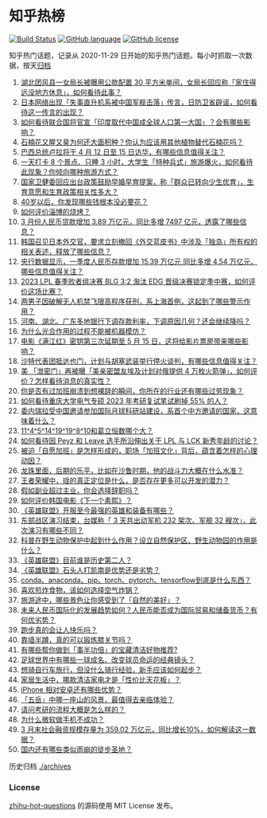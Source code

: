 # 知乎热榜
[![Build Status](https://github.com/ToWeLong/zhihu-hot-questions/workflows/CI/badge.svg)](https://github.com/ToWeLong/zhihu-hot-questions/actions)
[![GitHub language](https://img.shields.io/badge/language-golang-orange.svg)](https://golang.org/)
[![GitHub license](https://img.shields.io/github/license/ToWeLong/zhihu-hot-questions)](https://github.com/ToWeLong/zhihu-hot-questions/blob/main/LICENSE)

知乎热门话题，记录从 2020-11-29 日开始的知乎热门话题。每小时抓取一次数据，按天[归档](./archives)

<!-- BEGIN -->

1. [湖北团风县一女局长被曝用公款配置 30 平方米单间，女局长回应称「家住得远没地方休息」，如何看待此事？](https://www.zhihu.com/question/594886426)
1. [日本网络出现「失事直升机系被中国军舰击落」传言，日防卫省辟谣，如何看待这一传言的出现？](https://www.zhihu.com/question/594953750)
1. [如何看待联合国将官宣「印度取代中国成全球人口第一大国」？会有哪些影响？](https://www.zhihu.com/question/594870585)
1. [石楠花又腥又臭为何还大面积种？你认为应该用其他植物替代石楠花吗？](https://www.zhihu.com/question/594892492)
1. [巴西总统卢拉将于 4 月 12 日至 15 日访华，有哪些信息值得关注？](https://www.zhihu.com/question/594922903)
1. [一天打卡 8 个景点、只睡 3 小时，大学生「特种兵式」旅游爆火，如何看待此现象？你倾向哪种旅游方式？](https://www.zhihu.com/question/593979429)
1. [国家卫健委回应出台政策鼓励早婚早育提案，称「群众已转向少生优育」，生育意愿和生育政策相关性多大？](https://www.zhihu.com/question/594877110)
1. [40岁以后，你发现哪些钱根本没必要花？](https://www.zhihu.com/question/593808844)
1. [如何评价淄博的烧烤？](https://www.zhihu.com/question/510779192)
1. [3 月份人民币贷款增加 3.89 万亿元，同比多增 7497 亿元，透露了哪些信息？](https://www.zhihu.com/question/594953345)
1. [韩国召见日本外交官，要求立刻撤回《外交蓝皮书》中涉及「独岛」所有权的相关表述，释放了哪些信息？](https://www.zhihu.com/question/594923574)
1. [央行数据显示，一季度人民币存款增加 15.39 万亿元 同比多增 4.54 万亿元，哪些信息值得关注？](https://www.zhihu.com/question/594951502)
1. [2023 LPL 春季败者组决赛 BLG 3:2 淘汰 EDG 晋级决赛锁定季中赛，如何评价这场比赛？](https://www.zhihu.com/question/594944085)
1. [两男子因破解无人机禁飞限高程序获刑，系上海首例，这起到了哪些警示作用？](https://www.zhihu.com/question/594222897)
1. [河南、湖北、广东多地银行下调存款利率，下调原因几何？还会继续降吗？](https://www.zhihu.com/question/594969385)
1. [为什么光合作用的过程不能被机器模仿？](https://www.zhihu.com/question/594430756)
1. [电影《满江红》密钥第三次延期至 5 月 15 日，这将给影片票房带来哪些影响？](https://www.zhihu.com/question/594727615)
1. [沙特代表团抵达也门，计划与胡塞武装举行停火谈判，有哪些信息值得关注？](https://www.zhihu.com/question/594598812)
1. [美 「泄密门」再被曝「美亲密盟友埃及计划对俄提供 4 万枚火箭弹」，如何评价？怎样看待消息的真实性？](https://www.zhihu.com/question/594927785)
1. [你是否有过加班崩溃到想裸辞的瞬间，你所在的行业还有哪些过劳现象？](https://www.zhihu.com/question/594683867)
1. [如何看待重庆大学电气专硕 2023 年考研复试笔试刷掉 55% 的人？](https://www.zhihu.com/question/593215331)
1. [委内瑞拉受中国邀请参加国际月球科研站建设，系首个中方邀请的国家，这意味着什么？](https://www.zhihu.com/question/594599664)
1. [11^4^5^14^19^19^8^10和葛立恒数哪个大？](https://www.zhihu.com/question/594664976)
1. [如何看待因 Peyz 和 Leave 选手所沿伸出关于 LPL 与 LCK 新秀年龄的讨论？](https://www.zhihu.com/question/594906657)
1. [被迫「自愿加班」是怎样形成的，职场「加班文化」背后，蕴含着怎样的心理动因？](https://www.zhihu.com/question/594683639)
1. [龙珠里面，后期的乐平，比如在沙鲁时期，他的战斗力大概在什么水准？](https://www.zhihu.com/question/295961918)
1. [王者荣耀中，瑶的真正定位是什么，是否存在更多可以开发的潜力？](https://www.zhihu.com/question/577785044)
1. [假如副业超过主业，你会选择辞职吗？](https://www.zhihu.com/question/594330525)
1. [如何评价韩国电影《下一个素熙》？](https://www.zhihu.com/question/592205714)
1. [《英雄联盟》开服至今最强的英雄和装备有哪些？](https://www.zhihu.com/question/593036634)
1. [东部战区演习结束，台媒称「 3 天共出动军机 232 架次、军舰 32 艘次」，此次演习有哪些不同？](https://www.zhihu.com/question/594873184)
1. [科普在野生动物保护中起到什么作用？设立自然保护区、野生动物园的作用是什么？](https://www.zhihu.com/question/594565559)
1. [《英雄联盟》目前谁是历史第二人？](https://www.zhihu.com/question/594331706)
1. [《英雄联盟》石头人打凯南是优势还是劣势？](https://www.zhihu.com/question/591391128)
1. [conda、anaconda、pip、torch、pytorch、tensorflow到底是什么东西？](https://www.zhihu.com/question/566592612)
1. [喜欢煎炸食物，该如何选择空气炸锅？](https://www.zhihu.com/question/591071761)
1. [旅游途中，哪些景色让你感受到了「自然的美好」？](https://www.zhihu.com/question/592203819)
1. [未来人民币国际化的发展趋势如何？人民币能否成为国际贸易和储备货币？有何优劣势？](https://www.zhihu.com/question/594822027)
1. [跑步真的会让人快乐吗？](https://www.zhihu.com/question/593291581)
1. [靠墙半蹲，真的可以锻炼膝关节吗？](https://www.zhihu.com/question/592275213)
1. [有哪些帮你做到「事半功倍」的宝藏清洁好物推荐?](https://www.zhihu.com/question/593485886)
1. [足球世界中有哪些一球成名、改变球员命运的经典镜头？](https://www.zhihu.com/question/594731117)
1. [想骑自行车旅行，但没什么骑行经验，新手应该如何起步？](https://www.zhihu.com/question/593436937)
1. [家居生活中，哪款清洁家电才是「性价比天花板」？](https://www.zhihu.com/question/593485947)
1. [iPhone 相对安卓还有哪些优势？](https://www.zhihu.com/question/591203478)
1. [「五岳」中哪一座山的风景，最值得去亲临体验？](https://www.zhihu.com/question/592746756)
1. [请问考研的流程大概是怎么样的？](https://www.zhihu.com/question/548844410)
1. [为什么微软做手机不成功？](https://www.zhihu.com/question/589837109)
1. [3 月末社会融资规模存量为 359.02 万亿元，同比增长10%，如何解读这一数据？](https://www.zhihu.com/question/594952860)
1. [国内还有哪些类似雨崩的徒步圣地？](https://www.zhihu.com/question/491073868)

<!-- END -->

历史归档 [./archives](./archives)


### License
[zhihu-hot-questions](https://github.com/towelong/zhihu-hot-questions) 的源码使用 MIT License 发布。